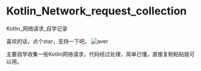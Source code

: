 # Kotlin_Network_request_collection
Kotlin_网络请求_自学记录

喜欢的话，点个star，支持一下吧。
![aver](https://camo.githubusercontent.com/e6df6fe754077a1ac3e3d099e2976e1f987078625b49b74db78dd6803e931512/68747470733a2f2f696d672e736869656c64732e696f2f62616467652f2545372542442539312545372542422539432545342542392539452545342542382539302d254536254231253832254536254231253832254534254244254130254534254241253836254537254242253939254534254238254141737461722545322539382538362545352539302541372d6666393930302e737667)

主要自学收集一些Kotlin网络请求，代码经过处理，简单已懂，直接复制粘贴就可以用。
